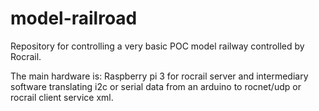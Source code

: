 # model-railroad

Repository for controlling a very basic POC model railway controlled by Rocrail.

The main hardware is:
Raspberry pi 3 for rocrail server and intermediary software translating 
i2c or serial data from an arduino to rocnet/udp or rocrail client service xml.

